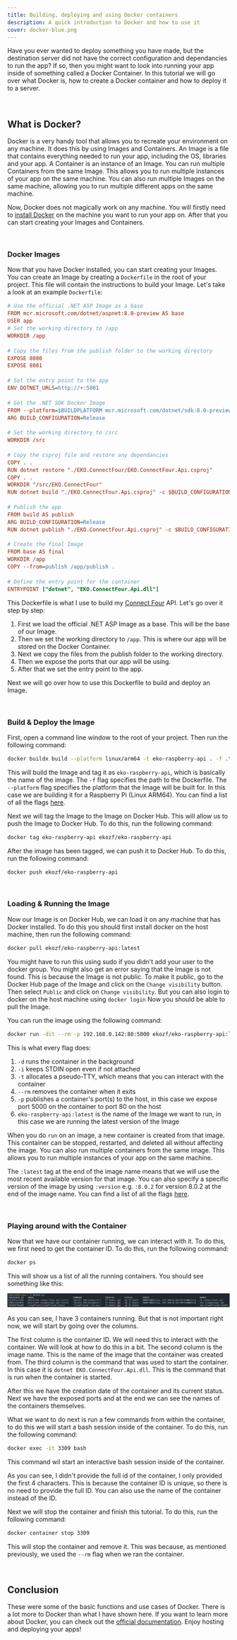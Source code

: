 ```yaml
---
title: Building, deploying and using Docker containers
description: A quick introduction to Docker and how to use it
cover: docker-blue.png
---
```


Have you ever wanted to deploy something you have made, but the destination server did not have the correct configuration and dependancies to run the app? If so, then you might want to look into running your app inside of something called a Docker Container. In this tutorial we will go over what Docker is, how to create a Docker container and how to deploy it to a server.

<br>

## What is Docker?

Docker is a very handy tool that allows you to recreate your environment on any machine. It does this by using Images and Containers. An Image is a file that contains everything needed to run your app, including the OS, libraries and your app. A Container is an instance of an Image. You can run multiple Containers from the same Image. This allows you to run multiple instances of your app on the same machine. You can also run multiple Images on the same machine, allowing you to run multiple different apps on the same machine.

Now, Docker does not magically work on any machine. You will firstly need to [install Docker](https://docs.docker.com/engine/install/) on the machine you want to run your app on. After that you can start creating your Images and Containers.

<br>

### Docker Images

Now that you have Docker installed, you can start creating your Images. You can create an Image by creating a `Dockerfile` in the root of your project. This file will contain the instructions to build your Image. Let's take a look at an example `Dockerfile`:

```ini
# Use the official .NET ASP Image as a base
FROM mcr.microsoft.com/dotnet/aspnet:8.0-preview AS base
USER app
# Set the working directory to /app
WORKDIR /app

# Copy the files from the publish folder to the working directory
EXPOSE 8080
EXPOSE 8081

# Set the entry point to the app
ENV DOTNET_URLS=http://+:5001

# Get the .NET SDK Docker Image
FROM --platform=$BUILDPLATFORM mcr.microsoft.com/dotnet/sdk:8.0-preview AS build
ARG BUILD_CONFIGURATION=Release

# Set the working directory to /src
WORKDIR /src

# Copy the csproj file and restore any dependancies
COPY . .
RUN dotnet restore "./EKO.ConnectFour/EKO.ConnectFour.Api.csproj"
COPY . .
WORKDIR "/src/EKO.ConnectFour"
RUN dotnet build "./EKO.ConnectFour.Api.csproj" -c $BUILD_CONFIGURATION -o /app/build

# Publish the app
FROM build AS publish
ARG BUILD_CONFIGURATION=Release
RUN dotnet publish "./EKO.ConnectFour.Api.csproj" -c $BUILD_CONFIGURATION -o /app/publish /p:UseAppHost=false

# Create the final Image
FROM base AS final
WORKDIR /app
COPY --from=publish /app/publish .

# Define the entry point for the container
ENTRYPOINT ["dotnet", "EKO.ConnectFour.Api.dll"]
```

This Dockerfile is what I use to build my [Connect Four](https://emirkaan.be/projects/connect-four/pages/) API. Let's go over it step by step:

1. First we load the official .NET ASP Image as a base. This will be the base of our Image.
2. Then we set the working directory to `/app`. This is where our app will be stored on the Docker Container.
3. Next we copy the files from the publish folder to the working directory.
4. Then we expose the ports that our app will be using.
5. After that we set the entry point to the app.

Next we will go over how to use this Dockerfile to build and deploy an Image.

<br>

### Build & Deploy the Image

First, open a command line window to the root of your project. Then run the following command:

```bash
docker buildx build --platform linux/arm64 -t eko-raspberry-api . -f .\EKO.RaspberryPi.Api\Dockerfile
```

This will build the Image and tag it as `eko-raspberry-api`, which is basically the name of the image. The `-f` flag specifies the path to the Dockerfile. The `--platform` flag specifies the platform that the Image will be built for. In this case we are building it for a Raspberry Pi (Linux ARM64). You can find a list of all the flags [here](https://docs.docker.com/engine/reference/commandline/buildx_build/).

Next we will tag the Image to the Image on Docker Hub. This will allow us to push the Image to Docker Hub. To do this, run the following command:

```bash
docker tag eko-raspberry-api ekozf/eko-raspberry-api
```

After the image has been tagged, we can push it to Docker Hub. To do this, run the following command:

```bash
docker push ekozf/eko-raspberry-api
```

<br>

### Loading & Running the Image

Now our Image is on Docker Hub, we can load it on any machine that has Docker installed. To do this you should first install docker on the host machine, then run the following command:

```bash
docker pull ekozf/eko-raspberry-api:latest
```

You might have to run this using sudo if you didn't add your user to the docker group. You might also get an error saying that the Image is not found. This is because the Image is not public. To make it public, go to the Docker Hub page of the Image and click on the `Change visibility` button. Then select `Public` and click on `Change visibility`. But you can also login to docker on the host machine using `docker login` Now you should be able to pull the Image.

You can run the image using the following command:

```bash
docker run -dit --rm -p 192.168.0.142:80:5000 ekozf/eko-raspberry-api:latest
```

This is what every flag does:

1. `-d` runs the container in the background
2. `-i` keeps STDIN open even if not attached
3. `-t` allocates a pseudo-TTY, which means that you can interact with the container
4. `--rm` removes the container when it exits
5. `-p` publishes a container's port(s) to the host, in this case we expose port 5000 on the container to port 80 on the host
6. `eko-raspberry-api:latest` is the name of the Image we want to run, in this case we are running the latest version of the Image

When you do `run` on an image, a new container is created from that image. This container can be stopped, restarted, and deleted all without affecting the image. You can also run multiple containers from the same image. This allows you to run multiple instances of your app on the same machine.

The `:latest` tag at the end of the image name means that we will use the most recent available version for that image. You can also specify a specific version of the image by using `:version` e.g. `:8.0.2` for version 8.0.2 at the end of the image name. You can find a list of all the flags [here](https://docs.docker.com/engine/reference/commandline/run/).

<br>

### Playing around with the Container

Now that we have our container running, we can interact with it. To do this, we first need to get the container ID. To do this, run the following command:

```bash
docker ps
```

This will show us a list of all the running containers. You should see something like this:

<div class="md-container">
    <img class="w-100 scale-on-tap" src="/resources/images/docker-ps-output.png" />
</div>

As you can see, I have 3 containers running. But that is not important right now, we will start by going over the columns.

The first column is the container ID. We will need this to interact with the container. We will look at how to do this in a bit. The second column is the image name. This is the name of the image that the container was created from. The third column is the command that was used to start the container. In this case it is `dotnet EKO.ConnectFour.Api.dll`. This is the command that is run when the container is started.

After this we have the creation date of the container and its current status. Next we have the exposed ports and at the end we can see the names of the containers themselves.

What we want to do next is run a few commands from within the container, to do this we will start a bash session inside of the container. To do this, run the following command:

```bash
docker exec -it 3309 bash
```

This command wil start an interactive bash session inside of the container.

As you can see, I didn't provide the full id of the container, I only provided the first 4 characters. This is because the container ID is unique, so there is no need to provide the full ID. You can also use the name of the container instead of the ID.

Next we will stop the container and finish this tutorial. To do this, run the following command:

```bash
docker container stop 3309
```

This will stop the container and remove it. This was because, as mentioned previously, we used the `--rm` flag when we ran the container.

<br>

## Conclusion

These were some of the basic functions and use cases of Docker. There is a lot more to Docker than what I have shown here. If you want to learn more about Docker, you can check out the [official documentation](https://docs.docker.com/). Enjoy hosting and deploying your apps!

